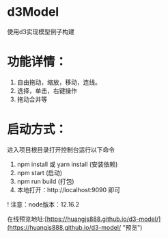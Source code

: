 # d3Model
使用d3实现模型例子构建

# 功能详情：
1. 自由拖动，缩放，移动，连线。
2. 选择，单击，右键操作
3. 拖动合并等

# 启动方式：
进入项目根目录打开控制台运行以下命令
1. npm install 或 yarn install (安装依赖)
2. npm start (启动)
3. npm run build (打包)
4. 本地打开：http://localhost:9090 即可

! 注意：node版本：12.16.2 

在线预览地址:[https://huangjs888.github.io/d3-model/](https://huangjs888.github.io/d3-model/ "预览")

